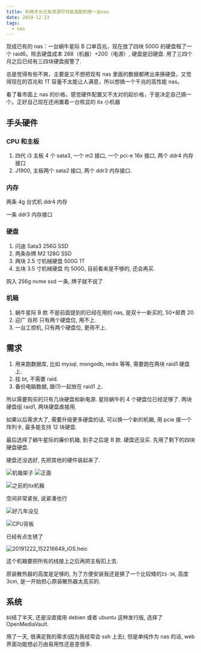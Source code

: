 ```yaml
---
title: 利用手头已有资源尽可能高配的搭一台nas
date: 2019-12-23
tags:
  - nas
---
```


现成已有的 nas：一台蜗牛星际 B 口单百兆，现在放了四块 500G 的硬盘租了一个 raid6。除去硬盘成本 268（机器）+200（电源）, 硬盘是旧硬盘. 用了三四个月之后已经有三四块硬盘报警了.

总是觉得有些不爽，主要是又不想把现有 nas 里面的数据都拷出来换硬盘，又觉得现在的百兆和 1T 容量不太能让人满意，所以想搞一个千兆的高性能 nas。

看了看市面上 nas 的价格，感觉硬件配置又不太对的起价格，于是决定自己搞一个。正好自己现在还闲置着一台核显的 itx 小机器

<!-- more -->

## 手头硬件

### CPU 和主板

1. 四代 i3 主板 4 个 sata3, 一个 m2 接口, 一个 pci-e 16x 接口, 两个 ddr4 内存接口
2. J1900, 主板两个 sata2 接口, 两个 ddr3 内存接口.

### 内存

两条 4g 台式机 ddr4 内存

一条 ddr3 内存接口

### 硬盘

1. 闪迪 Sata3 256G SSD
2. 两条杂牌 M2 128G SSD
3. 两块 2.5 寸机械硬盘 500G 1T
4. 五块 3.5 寸机械硬盘 均 500G, 目前看来是不够的, 还会再买.

购入 256g nvme ssd 一条, 牌子就不说了

### 机箱

1. 蜗牛星际 B 款 不是前面提到的已经在用的 nas, 是双十一新买的, 50+邮费 20
2. 迎广 肖邦 只有两个硬盘位, 用不上.
3. 一台工控机, 只有两个硬盘位, 更用不上.

## 需求

1. 用来跑数据库, 比如 mysql, mongodb, redis 等等, 需要跑在两块 raid1 硬盘上.
2. 挂 bt, 不需要 raid.
3. 备份电脑数据, 跟(1)一起放在 raid1 上.

所以需要购买的只有几块硬盘和新电源. 星际蜗牛的 4 个硬盘位已经足够了. 两块硬盘组 raid1, 两块硬盘直接用.

如果以后需求大了, 需要升级更多硬盘的话, 可以换一个新的机箱, 用 pcie 接一个阵列卡, 最多能支持 12 块硬盘.

最后选择了蜗牛星际的廉价机箱, 到手之后是 B 款. 硬盘还没买. 先用了剩下的四块硬盘硬盘.

硬盘还没选好, 先把其他的硬件装起来了.

![机箱架子](https://cdn.jsdelivr.net/gh/trim21/blog/static/nas/bd69bf14ly1ga6r768jf7j23402c04qx.jpg)
![正面](https://cdn.jsdelivr.net/gh/trim21/blog/static/nas/bd69bf14ly1ga6r674zqxj22c0340kjt.jpg)

![之前的itx机箱](hhttps://cdn.jsdelivr.net/gh/trim21/blog/static/nas/bd69bf14ly1ga6r542c9aj22c0340e8a.jpg)

空间非常紧张, 说紧凑也行

![好几年没见](https://cdn.jsdelivr.net/gh/trim21/blog/static/nas/bd69bf14ly1ga6r4qqltgj22c0340b2g.jpg)

![CPU背板](https://cdn.jsdelivr.net/gh/trim21/blog/static/nas/bd69bf14ly1ga6r47dg8gj22c03407wr.jpg)

已经有点生锈了

![20191222_152216649_iOS.heic](https://cdn.jsdelivr.net/gh/trim21/blog/static/nas/bd69bf14ly1ga6r3qvkv5j22c03407wq.jpg)

这个机箱要把所有的线接上之后再把主板扣上去.

原装散热器的高度是足够的, 为了方便安装我还是换了一个比较矮的`IS-30`, 高度 3cm, 是一开始担心原装散热器太高买的.

## 系统

纠结了半天, 还是没直接用 debian 或者 ubuntu 这种发行版, 选择了 OpenMediaVault.

用了一天, 很满足我的需求(因为我经常会 ssh 上去), 但是单纯作为 nas 的话, web 界面功能想必万由易用性还是差很多.
